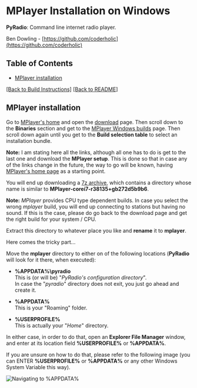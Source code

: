 # MPlayer Installation on Windows

**PyRadio**: Command line internet radio player.

Ben Dowling - [https://github.com/coderholic](https://github.com/coderholic)

## Table of Contents

<!-- vim-markdown-toc Marked -->

* [MPlayer installation](#mplayer-installation)

<!-- vim-markdown-toc -->

[[Back to Build Instructions]](windows.md) [[Back to README]](README.md)

## MPlayer installation

Go to [MPlayer's home](http://www.mplayerhq.hu/) and open the [download](http://www.mplayerhq.hu/design7/dload.html) page. Then scroll down to the **Binaries** section and get to the [MPlayer Windows builds](http://oss.netfarm.it/mplayer/) page. Then scroll down again until you get to the **Build selection table** to select an installation bundle.

**Note:** I am stating here all the links, although all one has to do is get to the last one and download the **MPlayer setup**. This is done so that in case any of the links change in the future, the way to go will be known, having [MPlayer's home page](http://www.mplayerhq.hu/) as a starting point.

You will end up downloading a [7z archive](https://www.7-zip.org/), which contains a directory whose name is similar to **MPlayer-corei7-r38135+gb272d5b9b6**.

**Note:** *MPlayer* provides CPU type dependent builds. In case you select the wrong *mplayer* build, you will end up connecting to stations but having no sound. If this is the case, please do go back to the download page and get the right build for your system / CPU.

Extract this directory to whatever place you like and **rename** it to **mplayer**.

Here comes the tricky part...

Move the **mplayer** directory to either on of the following locations (**PyRadio** will look for it there, when executed):

- **%APPDATA%\\pyradio** \
This is (or will be) "*PyRadio's configuration directory*". \
In case the "*pyradio*" directory does not exit, you just go ahead and create it.

- **%APPDATA%** \
This is your "Roaming" folder.

- **%USERPROFILE%** \
This is actually your "*Home*" directory.


In either case, in order to do that, open an **Explorer File Manager** window, and enter at its location field **%USERPROFILE%** or **%APPDATA%**.

If you are unsure on how to do that, please refer to the following image (you can ENTER **%USERPROFILE%** or **%APPDATA%** or any other Windows System Variable this way).

![Navigating to %APPDATA%](https://members.hellug.gr/sng/pyradio/appdata.jpg)


